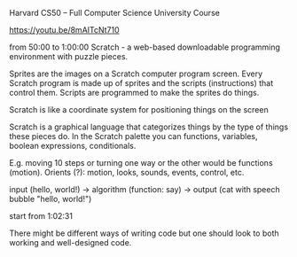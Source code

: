 Harvard CS50 – Full Computer Science University Course

https://youtu.be/8mAITcNt710

from 50:00 to 1:00:00
Scratch - a web-based downloadable programming environment with puzzle pieces. 

Sprites are the images on a Scratch computer program screen. Every Scratch program is made up of sprites and the scripts (instructions) that control them. Scripts are programmed to make the sprites do things.

Scratch is like a coordinate system for positioning things on the screen

Scratch is a graphical language that categorizes things by the type of things these pieces do. In the Scratch palette you can functions, variables, boolean expressions, conditionals.

E.g. moving 10 steps or turning one way or the other would be functions (motion). Orients (?): motion, looks, sounds, events, control, etc.

input (hello, world!) -> algorithm (function: say) -> output (cat with speech bubble "hello, world!")

start from 1:02:31

There might be different ways of writing code but one should look to both working and well-designed code.

